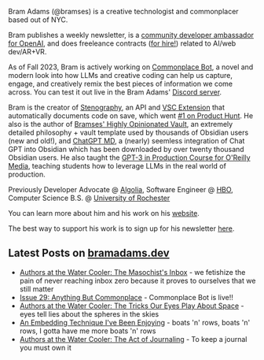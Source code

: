 Bram Adams (@bramses) is a creative technologist and commonplacer based out of NYC. 

Bram publishes a weekly newsletter, is a [community developer ambassador for OpenAI](https://platform.openai.com/ambassadors), and does freeleance contracts ([for hire!](https://www.bramadams.dev/consulting/)) related to AI/web dev/AR+VR. 

As of Fall 2023, Bram is actively working on [Commonplace Bot](https://github.com/bramses/commonplace-bot), a novel and modern look into how LLMs and creative coding can help us capture, engage, and creatively remix the best pieces of information we come across. You can test it out live in the Bram Adams' [Discord server](https://discord.gg/GrgkFP3Je3).

Bram is the creator of [Stenography](https://stenography.dev), an API and [VSC Extension](https://marketplace.visualstudio.com/items?itemName=Stenography.stenography) that automatically documents code on save, which went [#1 on Product Hunt](https://www.producthunt.com/products/stenography#stenography). He also is the author of [Bramses' Highly Opinionated Vault](https://github.com/bramses/bramses-highly-opinionated-vault-2023), an extremely detailed philosophy + vault template used by thousands of Obsidian users (new and old!), and [ChatGPT MD](https://github.com/bramses/chatgpt-md), a (nearly) seemless integration of Chat GPT into Obsidian which has been downloaded by over twenty thousand Obsidian users. He also taught the [GPT-3 in Production Course for O'Reilly Media](https://www.oreilly.com/live-events/gpt-3-in-production/0636920065944/0636920071443/), teaching students how to leverage LLMs in the real world of production.

Previously Developer Advocate @ [Algolia](https://www.algolia.com/), Software Engineer @ [HBO](https://www.hbo.com/), Computer Science B.S. @ [University of Rochester](https://rochester.edu/)

You can learn more about him and his work on his [website](https://www.bramadams.dev/about/). 

The best way to support his work is to sign up for his newsletter [here](https://www.bramadams.dev/#/portal/).


## Latest Posts on [bramadams.dev](https://www.bramadams.dev/)

<!--START_SECTION:feed-->
* [Authors at the Water Cooler: The Masochist&#39;s Inbox](https:&#x2F;&#x2F;www.bramadams.dev&#x2F;authors-at-the-water-cooler&#x2F;) - we fetishize the pain of never reaching inbox zero because it proves to ourselves that we still matter
* [Issue 29: Anything But Commonplace](https:&#x2F;&#x2F;www.bramadams.dev&#x2F;issue-29&#x2F;) - Commonplace Bot is live!!
* [Authors at the Water Cooler: The Tricks Our Eyes Play About Space](https:&#x2F;&#x2F;www.bramadams.dev&#x2F;authors-at-the-water-cooler-the-tricks-our-eyes-play-about-space&#x2F;) - eyes tell lies about the spheres in the skies
* [An Embedding Technique I&#39;ve Been Enjoying](https:&#x2F;&#x2F;www.bramadams.dev&#x2F;an-embedding-technique-ive-been-enjoying&#x2F;) - boats &#39;n&#39; rows, boats &#39;n&#39; rows, I gotta have me more boats &#39;n&#39; rows
* [Authors at the Water Cooler: The Act of Journaling](https:&#x2F;&#x2F;www.bramadams.dev&#x2F;authors-at-the-water-cooler-the-act-of-journaling&#x2F;) - To keep a journal you must own it
<!--END_SECTION:feed-->
